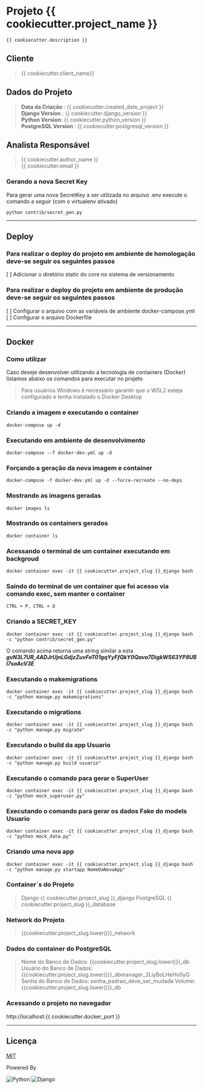 # Projeto {{ cookiecutter.project_name }}

    {{ cookiecutter.description }}

## Cliente

> {{ cookiecutter.client_name}}

## Dados do Projeto

> **Data da Criação** : {{ cookiecutter.created_date_project }}  
> **Django Version** : {{ cookiecutter.django_version }}  
> **Python Version**: {{ cookiecutter.python_version }}  
> **PostgreSQL Version** : {{ cookiecutter.postgresql_version }}

## Analista Responsável

> {{ cookiecutter.author_name }}  
> {{ cookiecutter.email }}

### Gerando a nova Secret Key

Para gerar uma nova SecretKey a ser utilizada no arquivo .env execute o comando a seguir (com o virtualenv ativado)

```shell
python contrib/secret_gen.py  
```

----

## Deploy

### Para realizar o deploy do projeto em ambiente de homologação deve-se seguir os seguintes passos

[ ] Adicionar o diretório static do core no sistema de versionamento

### Para realizar o deploy do projeto em ambiente de produção deve-se seguir os seguintes passos

[ ] Configurar o arquivo com as variáveis de ambiente docker-compose.yml  
[ ] Configurar o arquivo Dockerfile

----

## Docker

### Como utilizar

Caso deseje desenvolver utilizando a tecnologia de containers (Docker) listamos abaixo os comandos para executar no
projeto

> Para usuários Windows é necessário garantir que o WSL2 esteja configurado e tenha instalado o Docker Desktop

### Criando a imagem e executando o container

```shell
docker-compose up -d
```

### Executando em ambiente de desenvolvimento

```shell
docker-compose --f docker-dev.yml up -d
```

### Forçando a geração da nova imagem e container

```shell
docker-compose -f docker-dev.yml up -d --force-recreate --no-deps
```

### Mostrando as imagens geradas

```shell
docker images ls
```

### Mostrando os containers gerados

```shell
docker container ls
```

### Acessando o terminal de um container executando em backgroud

```shell
docker container exec -it {{ cookiecutter.project_slug }}_django bash
```

### Saindo do terminal de um container que foi acesso via comando exec, sem **manter o container**

    CTRL + P, CTRL + Q

### Criando a SECRET_KEY

```shell
docker container exec -it {{ cookiecutter.project_slug }}_django bash -c "python contrib/secret_gen.py"
```

O comando acima retorna uma string similar a esta
***gvN3L7UR_4ADJrUjnLGdjzZuvFoT01gqYyFfQkY0Qava7DigkWS63YP8UBl7saAcV3E***

### Executando o makemigrations

```shell
docker container exec -it {{ cookiecutter.project_slug }}_django bash -c "python manage.py makemigrations"
```

### Executando o migrations

```shell
docker container exec -it {{ cookiecutter.project_slug }}_django bash -c "python manage.py migrate"    
```

### Executando o build da app Usuario

```shell
docker container exec -it {{ cookiecutter.project_slug }}_django bash -c "python manage.py build usuario"
```

### Executando o comando para gerar o SuperUser

```shell
docker container exec -it {{ cookiecutter.project_slug }}_django bash -c "python mock_superuser.py"
```

### Executando o comando para gerar os dados Fake do models Usuario

```shell
docker container exec -it {{ cookiecutter.project_slug }}_django bash -c "python mock_data.py"
```

### Criando uma nova app

```shell
docker container exec -it {{ cookiecutter.project_slug }}_django bash -c "python manage.py startapp NomeDaNovaApp"
```

### Container`s do Projeto

> Django {{ cookiecutter.project_slug }}_django
> PostgreSQL {{ cookiecutter.project_slug }}_database

### Network do Projeto

> {{cookiecutter.project_slug.lower()}}_network

### Dados do container do PostgreSQL

> Nome do Banco de Dados: {{cookiecutter.project_slug.lower()}}_db
> Usuário do Banco de Dados: {{cookiecutter.project_slug.lower()}}_dbmanager_2LiyBoLHeHo5yG
> Senha do Banco de Dados: senha_padrao_deve_ser_mudada
> Volume: {{cookiecutter.project_slug.lower()}}_db

### Acessando o projeto no navegador

http://localhost:{{ cookiecutter.docker_port }}

----

## Licença

[MIT](https://mit-license.org/)

Powered By

![Python](https://www.python.org/static/img/python-logo.png)
![Django](https://static.djangoproject.com/img/logo-django.42234b631760.svg)
